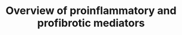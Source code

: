 ---
annotations:
- type: Pathway Ontology
  value: pro-inflammatory cytokine mediated pathway
authors:
- RaatsS
- Ariajadhav
- Marvin M2
- Duygudd
description: Inflammatory cytokines leading to cytokine storm after NF-kappa-B and
  prostaglandin activation. KEGG pathway 05171 and a paper by Robb et al. was referenced
  for the pathway development.
last-edited: 2022-01-10
organisms:
- Homo sapiens
redirect_from:
- /index.php/Pathway:WP5095
- /instance/WP5095
schema-jsonld:
- '@context': https://schema.org/
  '@id': https://wikipathways.github.io/pathways/WP5095.html
  '@type': Dataset
  creator:
    '@type': Organization
    name: WikiPathways
  description: Inflammatory cytokines leading to cytokine storm after NF-kappa-B and
    prostaglandin activation. KEGG pathway 05171 and a paper by Robb et al. was referenced
    for the pathway development.
  keywords:
  - OSM
  - CTF1
  - ROS
  - IL-6
  - CXCL11
  - CCL25
  - VEGFA
  - TGFB1
  - IL1RN
  - CCL8
  - IFNA10
  - IFNW1
  - CCL19
  - IFNA7
  - IL36A
  - IL27
  - IL1A
  - CXCL14
  - CCL4
  - CCL24
  - IL4
  - CXCL12
  - CXCL2
  - IL2
  - TNFSF13B
  - IFNA13
  - AREG
  - CCL16
  - IFNA1
  - 'NF-kappa-B  '
  - CXCL17
  - PPBP
  - MMP1
  - CCL3L3
  - XCL2
  - EPO
  - IL17F
  - Prostaglandin E2
  - IFNL2
  - IL6
  - CCL27
  - CNTF
  - IFNA17
  - XCL1
  - MMP9
  - CCL5
  - CCL21
  - IL10
  - IL26
  - IL17A
  - Lymphotoxin-alpha
  - IFNB1
  - IL1B
  - IFNL3
  - Prostaglandin I2
  - CXCL5
  - IL-8
  - CXCL8
  - IL3
  - IFNA4
  - IL1F10
  - TNF
  - CCL2
  - CXCL10
  - IL-12
  - IFNG
  - IL18
  - CXCL6
  - CXCL3
  - IL36B
  - IL36RN
  - CXCL16
  - IL13
  - TSLP
  - IL25
  - IL21
  - IL17B
  - IL9
  - CX3CL1
  - IFNA6
  - IL31
  - CCL7
  - IL33
  - IL-1 Beta
  - IFNA5
  - CCL20
  - CCL13
  - IL19
  - IFNA2
  - IL17D
  - IFNA14
  - CCL26
  - IL36G
  - CCL4L2
  - IL12A
  - IL5
  - CCL18
  - SPP1
  - IL22
  - CCL23
  - IL17C
  - IFNA21
  - IL12B
  - CXCL9
  - CSF2
  - IL20
  - IL37
  - TNF alpha
  - CXCL13
  - CCL22
  - IFNA8
  - LIF
  - EBI3
  - MMP3
  - CCL3
  - IL24
  - IL7
  - TNFSF13
  - CCL15
  - CCL28
  - IL15
  - IFNK
  - IFNA16
  - CCL11
  - CCL17
  - CXCL1
  - IL23A
  - CCL1
  - IL11
  - CSF3
  - PF4V1
  - IFNL1
  - PF4
  - CCL14
  - CSF1
  license: CC0
  name: Overview of proinflammatory and profibrotic mediators
seo: CreativeWork
title: Overview of proinflammatory and profibrotic mediators
wpid: WP5095
---
